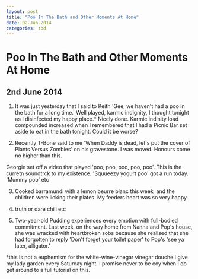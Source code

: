 ```yaml
---
layout: post
title: "Poo In The Bath and Other Moments At Home"
date: 02-Jun-2014
categories: tbd
---
```


# Poo In The Bath and Other Moments At Home

## 2nd June 2014

1. It was just yesterday that I said to Keith 'Gee,   we haven't had a poo in the bath for a long time.' Well played,   karmic indignity, I thought tonight as I disinfected my happy place.* Nicely done. Karmic indinity load compounded increased when I remembered that I had a Picnic Bar set aside to eat in the bath tonight. Could it be worse?

2. Recently T-Bone said to me 'When Daddy is dead, let's put the cover of Plants Versus Zombies' on his gravestone. I was moved. Honours come no higher than this.

Georgie set off a video that played 'poo, poo, poo, poo, poo'. This is the curretn soundtrck to my existence. 'Squueezy yogurt poo' got a run today. 'Mummy poo' etc

3. Cooked barramundi with a lemon beurre blanc this week  and the children were licking their plates. My feeders heart was so very happy.

3. truth or dare chili etc

3. Two-year-old Pudding experiences every emotion with full-bodied commitment. Last week, on the way home from Nanna and Pop's house, she was wracked with heartbroken sobs because she realised that she had forgotten to reply 'Don't forget your toilet paper' to Pop's 'see ya later, alligator.'

*this is not a euphemism for the white-wine-vinegar vinegar douche I give my lady garden every Saturday night. I promise never to be coy when I do get around to a full tutorial on this.



 
